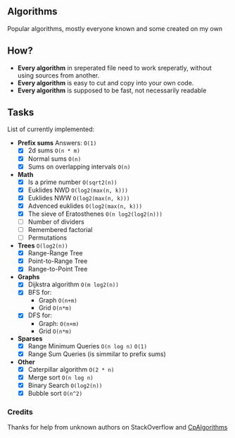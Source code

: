 ## Algorithms
Popular algorithms, mostly everyone known and some created on my own

## How?

- **Every algorithm** in sreperated file need to work sreperatly, without using sources from another.
- **Every algorithm** is easy to cut and copy into your own code.
- **Every algorithm** is supposed to be fast, not necessarily readable

## Tasks

List of currently implemented:

- **Prefix sums** Answers: `O(1)`
    - [x] 2d sums `O(n * m)`
    - [x] Normal sums `O(n)`
    - [x] Sums on overlapping intervals `O(n)`

- **Math**
    - [x] Is a prime number `O(sqrt2(n))`
    - [x] Euklides NWD `O(log2(max(n, k)))`
    - [x] Euklides NWW `O(log2(max(n, k)))`
    - [x] Advenced euklides `O(log2(max(n, k)))`
    - [x] The sieve of Eratosthenes `O(n log2(log2(n)))`
    - [ ] Number of dividers
    - [ ] Remembered factorial
    - [ ] Permutations

- **Trees** `O(log2(n))`
    - [x] Range-Range Tree
    - [x] Point-to-Range Tree
    - [x] Range-to-Point Tree

- **Graphs**
    - [x] Dijkstra algorithm `O(m log2(n))`
    <!-- N is count of rows | M is count of columns (or revertable)  -->
    - [x] BFS for:
        - Graph `O(n+m)`
        - Grid `O(n*m)`
    - [x] DFS for:
        - Graph: `O(n+m)`
        - Grid `O(n*m)`

- **Sparses**
    - [x] Range Minimum Queries `O(n log n)` `O(1)`
    - [x] Range Sum Queries (is simmilar to prefix sums)

- **Other**
    - [x] Caterpillar algorithm `O(2 * n)`
    - [x] Merge sort `O(n log n)`
    - [x] Binary Search `O(log2(n))`
    - [x] Bubble sort `O(n^2)`

### Credits

Thanks for help from unknown authors on StackOverflow and [CpAlgorithms](https://cp-algorithms.com/)
